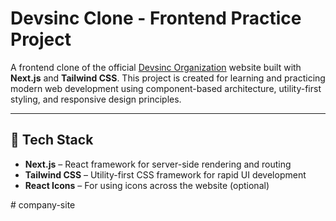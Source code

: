 # Devsinc Clone - Frontend Practice Project

A frontend clone of the official [Devsinc Organization](https://devsinc.com) website built with **Next.js** and **Tailwind CSS**. This project is created for learning and practicing modern web development using component-based architecture, utility-first styling, and responsive design principles.

---

## 🚀 Tech Stack

- **Next.js** – React framework for server-side rendering and routing
- **Tailwind CSS** – Utility-first CSS framework for rapid UI development
- **React Icons** – For using icons across the website (optional)


#   c o m p a n y - s i t e  
 